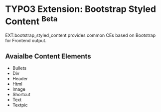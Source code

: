 # TYPO3 Extension: Bootstrap Styled Content <sup>Beta</sup>
EXT:bootstrap_styled_content provides common CEs based on Bootstrap for Frontend output.

## Avaialbe Content Elements
- Bullets
- Div
- Header
- Html
- Image
- Shortcut
- Text
- Textpic